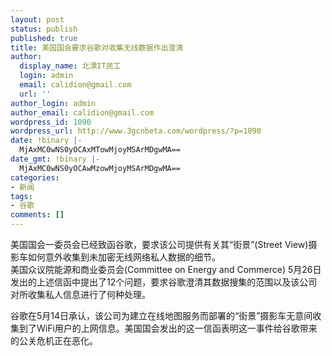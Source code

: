 ```yaml
---
layout: post
status: publish
published: true
title: 美国国会要求谷歌对收集无线数据作出澄清
author:
  display_name: 北漂IT民工
  login: admin
  email: calidion@gmail.com
  url: ''
author_login: admin
author_email: calidion@gmail.com
wordpress_id: 1090
wordpress_url: http://www.3gcnbeta.com/wordpress/?p=1090
date: !binary |-
  MjAxMC0wNS0yOCAxMTowMjoyMSArMDgwMA==
date_gmt: !binary |-
  MjAxMC0wNS0yOCAwMzowMjoyMSArMDgwMA==
categories:
- 新闻
tags:
- 谷歌
comments: []
---
```

<p>美国国会一委员会已经致函谷歌，要求该公司提供有关其&ldquo;街景&rdquo;(Street View)摄影车如何意外收集到未加密无线网络私人数据的细节。<br />
美国众议院能源和商业委员会(Committee on Energy and Commerce) 5月26日发出的上述信函中提出了12个问题，要求谷歌澄清其数据搜集的范围以及该公司对所收集私人信息进行了何种处理。</p>
<p>谷歌在5月14日承认，该公司为建立在线地图服务而部署的&ldquo;街景&rdquo;摄影车无意间收集到了WiFi用户的上网信息。美国国会发出的这一信函表明这一事件给谷歌带来的公关危机正在恶化。</p>
